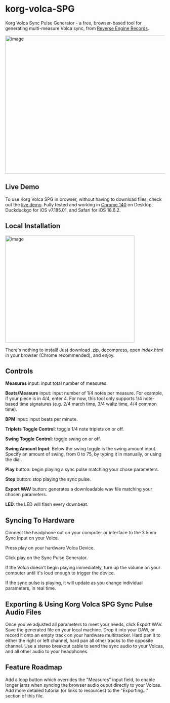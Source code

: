 # korg-volca-SPG
Korg Volca Sync Pulse Generator - a free, browser-based tool for generating multi-measure Volca sync, from <a href="https://reverse-engine.com">Reverse Engine Records</a>.

<a href="https://davemh.github.io/korg-volca-SPG/"><img width="746" height="435" alt="image" src="https://github.com/user-attachments/assets/ae254a02-d9ec-4504-bc80-3b3befad39d0" /></a>

<h2>Live Demo</h2>
To use Korg Volca SPG in browser, without having to download files, check out the <a href="https://davemh.github.io/korg-volca-SPG/">live demo</a>. Fully tested and working in <a href="https://www.google.co.in/intl/en_uk/chrome/">Chrome 140</a> on Desktop, Duckduckgo for iOS v7.185.01, and Safari for iOS 18.6.2.

<h2>Local Installation</h2>
<img width="408" height="337" alt="image" src="https://github.com/user-attachments/assets/cf5a5ea1-b8ae-411e-8bfc-ecd6d2c8d440" />
<p>There's nothing to install! Just download .zip, decompress, open <em>index.html</em> in your browser (Chrome recommended), and enjoy.</p>

<h2>Controls</h2>
<p></p><b>Measures</b> input: input total number of measures.</p>

<p><b>Beats/Measure</b> input: input number of 1/4 notes per measure. For example, if your piece is in 4/4, enter 4. For now, this tool only supports 1/4 note-based time signatures (e.g. 2/4 march time, 3/4 waltz time, 4/4 common time).</p>

<p><b>BPM</b> input: input beats per minute.</p>

<p><b>Triplets Toggle Control</b>: toggle 1/4 note triplets on or off.</p>

<p><b>Swing Toggle Control</b>: toggle swing on or off.</p>

<p><b>Swing Amount Input</b>: Below the swing toggle is the swing amount input. Specify an amount of swing, from 0 to 75, by typing it in manually, or using the dial.</p>

<p><b>Play</b> button: begin playing a sync pulse matching your chose parameters.</p>

<p><b>Stop</b> button: stop playing the sync pulse.</p>

<p><b>Export WAV</b> button: generates a downloadable wav file matching your chosen parameters.</p>

<p><b>LED</b>: the LED will flash every downbeat.</p>

<h2>Syncing To Hardware</h2>
<p>Connect the headphone out on your computer or interface to the 3.5mm Sync Input on your Volca.</p>
<p>Press play on your hardware Volca Device.</p>
<p>Click play on the Sync Pulse Generator.</p>
<p>If the Volca doesn't begin playing immediately, turn up the volume on your computer until it's loud enough to trigger the device.</p>

<p>If the sync pulse is playing, it will update as you change individual parameters, in real time.</p>

<h2>Exporting & Using Korg Volca SPG Sync Pulse Audio Files</h2>
Once you've adjusted all parameters to meet your needs, click Export WAV. Save the generated file on your local machine. Drop it into your DAW, or record it onto an empty track on your hardware multitracker. Hard pan it to either the right or left channel, hard pan all other tracks to the opposite channel. Use a stereo breakout cable to send the sync audio to your Volcas, and all other audio to your headphones.

<h2>Feature Roadmap</h2>
Add a loop button which overrides the "Measures" input field, to enable longer jams when syncing the browser audio ouput directly to your Volcas.
Add more detailed tutorial (or links to resources) to the "Exporting..." section of this file.
